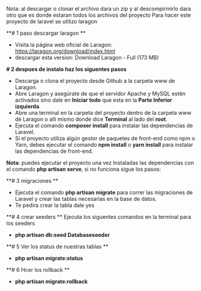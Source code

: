 Nota: al descargar o clonar el archivo dara un zip y al descompirmirlo dara otro que es donde estaran todos los archivos del proyecto
Para hacer este proyecto de laravel se utilizo laragon

**# 1 paso descargar laragon **
- Visita la página web oficial de Laragon: https://laragon.org/download/index.html
- descargar esta version: Download Laragon - Full (173 MB)

**# 2 despues de instalo haz los siguentes pasos**
- Descarga o clona el proyecto desde Github a la carpeta www de Laragon.
- Abre Laragon y asegúrate de que el servidor Apache y MySQL estén activados sino dale en **Iniciar todo** que esta en la **Parte Inferior izquierda**.
- Abre una terminal en la carpeta del proyecto dentro de la carpeta www de Laragon o alli mismo donde dice **Terminal** al lado del **root**.
- Ejecuta el comando **composer install** para instalar las dependencias de Laravel.
- Si el proyecto utiliza algún gestor de paquetes de front-end como npm o Yarn, debes ejecutar el comando **npm install** o **yarn install** para instalar las dependencias de front-end.

**Nota**: puedes ejecutar el proyecto una vez Instaladas las dependencias con el comando **php artisan serve**, si no funciona sigue los pasos: 

**# 3 migraciones **
- Ejecuta el comando **php artisan migrate** para correr las migraciones de Laravel y crear las tablas necesarias en la base de datos.
- Te pedira crear la tabla dale yes

**# 4 crear seeders **
Ejecuta los siguentes comandos en la terminal para los seeders
- **php artisan db:seed Databaseseeder**

**# 5 Ver los status de nuestras tablas **
- **php artisan migrate:status**

**# 6 Hcer los rollback **
- **php artisan migrate:rollback**
